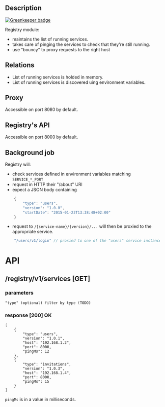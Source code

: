 Description
-----------

[![Greenkeeper badge](https://badges.greenkeeper.io/j3k0/ganomede-registry.svg)](https://greenkeeper.io/)

Registry module:

 - maintains the list of running services.
 - takes care of pinging the services to check that they're still running.
 - use "bouncy" to proxy requests to the right host

Relations
---------

 - List of running services is holded in memory.
 - List of running services is discovered uing environment variables.

Proxy
-----

Accessible on port 8080 by default.

Registry's API
--------------

Accessible on port 8000 by default.

Background job
--------------

Registry will:

 * check services defined in environment variables matching `SERVICE_*_PORT`
 * request in HTTP their "/about" URI
 * expect a JSON body containing

```js
    {
        "type": "users",
        "version": "1.0.0",
        "startDate": "2015-01-23T13:38:48+02:00"
    }
```

 * request to `/{service-name}/{version}/...` will then be proxied to the appropriate service.
```js
    "/users/v1/login" // proxied to one of the "users" service instances.
```

# API

## /registry/v1/services [GET]

### parameters

    "type" (optional) filter by type (TODO)

### response [200] OK

    [
        {
            "type": "users",
            "version": "1.0.1",
            "host": "192.168.1.2",
            "port": 8000,
            "pingMs": 12
        },
        {
            "type": "invitations",
            "version": "1.0.3",
            "host": "192.168.1.4",
            "port": 8000,
            "pingMs": 15
        }
    ]

`pingMs` is in a value in milliseconds.
